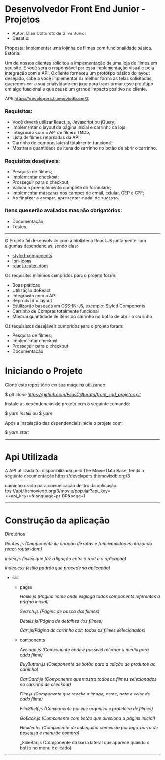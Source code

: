 # Desenvolvedor Front End Junior - Projetos

- Autor: Elias Colturato da Silva Junior
- Desafio:

Proposta:
Implementar uma lojinha de filmes com funcionalidade básica.
Estória:

Um de nossos clientes solicitou a implementação de uma loja de filmes em seu site.
E você será o responsável por essa implementação visual e pela integração com a
API. O cliente forneceu um protótipo básico do layout desejado, cabe a você
implementar da melhor forma as telas solicitadas, queremos ver a sua criatividade
em jogo para transformar esse protótipo em algo funcional e que cause um grande
impacto positivo no cliente.

API: https://developers.themoviedb.org/3

### Requisitos:

- Você deverá utilizar React.js, Javascript ou jQuery;
- Implementar o layout da página inicial e carrinho da loja;
- Integração com a API de filmes TMDb;
- Lista de filmes retornadas da API;
- Carrinho de compras lateral totalmente funcional;
- Mostrar a quantidade de itens do carrinho no botão de abrir o carrinho.

### Requisitos desejáveis:

- Pesquisa de filmes;
- Implementar checkout;
- Prosseguir para o checkout;
- Validar o preenchimento completo do formulário;
- Implementar máscaras nos campos de email, celular, CEP e CPF;
- Ao finalizar a compra, apresentar modal de sucesso.

### Itens que serão avaliados mas não obrigatórios:

- Documentação;
- Testes.

---

O Projeto foi desenvolvido com a biblioteca React.JS juntamente com algumas dependencias, sendo elas:

- [styled-components](https://styled-components.com/docs)
- [ion-icons](https://ionic.io/ionicons/usage)
- [react-router-dom](https://reactrouter.com/web/guides/quick-start)

Os requisitos mínimos cumpridos para o projeto foram:

- Boas práticas
- Utilização doReact
- Integração com a API
- Reproduzir o layout
- Estilização baseada em CSS-IN-JS, exemplo: Styled Components
- Carrinho de Compras totalmente funcional
- Mostrar quantidade de itens do carrinho no botão de abrir o carrinho

Os requisistos desejáveis cumpridos para o projeto foram:

- Pesquisa de filmes;
- Implementar checkout
- Prosseguir para o checkout
- Documentação

# Iniciando o Projeto

Clone este repositório em sua máquina utilizando:

$ _git clone https://github.com/EliasColturato/front_end_projetos.git_

Instale as dependencias do projeto com o seguinte comando:

$ _yarn install_
ou
$ _yarn_

Após a instalação das dependenciais inicie o projeto com:

$ _yarn start_

---

# Api Utilizada

A API utilizada foi disponibilizada pelo The Movie Data Base, tendo a seguinte documentação https://developers.themoviedb.org/3

caminho usado para comunicação dentro da aplicação: tps://api.themoviedb.org/3/movie/popular?api_key=<<api_key>>&language=pt-BR&page=1

---

# Construção da aplicação

Diretórios

_Routes.js (Componente de criação de rotas e funcionalidades utilizando react-router-dom)_

_index.js (index que faz a ligação entre o root e a aplicação)_

_index.css (estilo padrão que procede na aplicação)_

- src

  - pages

    _Home.js (Pagina home onde engloga todos components referentes a página inicial)_

    _Search.js (Página de busca dos filmes)_

    _Details.js(Página de detalhes dos filmes)_

    _Cart.js(Página do carrinho com todos os filmes selecionados)_

  - components

    _Average.js (Componente onde é possível retornar a média para cáda filme)_

    _BuyButton.js (Componente de botão para a adição de produtos ao carrinho)_

    _CartCard.js (Componente que mostra todos os filmes selecionados no carrinho de checkout)_

    _Film.js (Componente que recebe a image, nome, nota e valor de cada filme)_

    _FilmShelf.js (Componente pai que organiza a prateleira de filmes)_

    _GoBack.js (Componente com botão que direciona a página inicial)_

    _Header.hs (Componente de cabeçalho composto por logo, barra de pesquisa e menu de compra)_

    \_SideBar.js (Componente da barra lateral que aparece quando o botão no menu é clicado)

---
